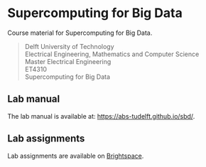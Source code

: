 # Supercomputing for Big Data

Course material for Supercomputing for Big Data.

> Delft University of Technology  
> Electrical Engineering, Mathematics and Computer Science  
> Master Electrical Engineering  
> ET4310  
> Supercomputing for Big Data

## Lab manual

The lab manual is available at: https://abs-tudelft.github.io/sbd/.

## Lab assignments

Lab assignments are available on [Brightspace](https://brightspace.tudelft.nl).
